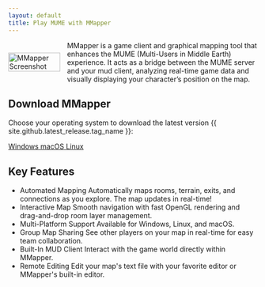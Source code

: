 ```yaml
---
layout: default
title: Play MUME with MMapper
---
```


<div id="index-screenshot-flex" style="display: flex; justify-content: space-between; align-items: center;">
    <img src="{{ site.screenshot }}" alt="MMapper Screenshot" style="display: block; margin: 0 auto; width: 100%; max-width: 400px; height: auto; margin-right: 1em;">
    MMapper is a game client and graphical mapping tool that enhances the MUME (Multi-Users in Middle Earth) experience. It acts as a bridge between the MUME server and your mud client, analyzing real-time game data and visually displaying your character’s position on the map.
</div>

## Download MMapper

Choose your operating system to download the latest version {{ site.github.latest_release.tag_name }}:

<div class="platform-links">
    <a href="{{ '/windows.html' | relative_url }}" class="platform-link">
        <i class="fab fa-windows"></i>
        <span>Windows</span>
    </a>
    <a href="{{ '/macos.html' | relative_url }}" class="platform-link">
        <i class="fab fa-apple"></i>
        <span>macOS</span>
    </a>
    <a href="{{ '/linux.html' | relative_url }}" class="platform-link">
        <i class="fab fa-linux"></i>
        <span>Linux</span>
    </a>
</div>

## Key Features
-  <span class="feature-box">Automated Mapping</span> Automatically maps rooms, terrain, exits, and connections as you explore. The map updates in real-time!
-  <span class="feature-box">Interactive Map</span> Smooth navigation with fast OpenGL rendering and drag-and-drop room layer management.
-  <span class="feature-box">Multi-Platform Support</span> Available for Windows, Linux, and macOS.
-  <span class="feature-box">Group Map Sharing</span> See other players on your map in real-time for easy team collaboration.
-  <span class="feature-box">Built-In MUD Client</span> Interact with the game world directly within MMapper.
-  <span class="feature-box">Remote Editing</span> Edit your map's text file with your favorite editor or MMapper's built-in editor.
